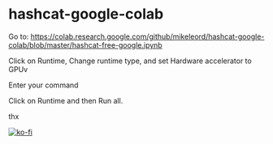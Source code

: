 # hashcat-google-colab

Go to: https://colab.research.google.com/github/mikeleord/hashcat-google-colab/blob/master/hashcat-free-google.ipynb

Click on Runtime, Change runtime type, and set Hardware accelerator to GPUv

Enter your command

Click on Runtime and then Run all.

thx

[![ko-fi](https://www.ko-fi.com/img/githubbutton_sm.svg)](https://ko-fi.com/W7W3YRTC)
